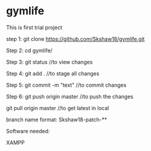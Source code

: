 # gymlife

This is first trial project

step 1: git clone https://github.com/Skshaw18/gymlife.git

Step 2: cd gymlife/

Step 3: git status	//to view changes

Step 4: git add .	//to stage all changes

Step 5: git commit -m "text"	//to commit changes

Step 6: git push origin master	//to push the changes

git pull origin master //to get latest in local

branch name format: Skshaw18-patch-**

Software needed:

 XAMPP

